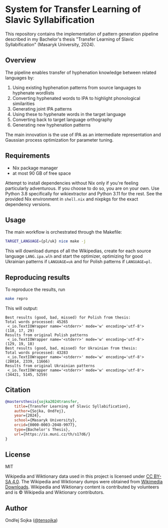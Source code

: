 # System for Transfer Learning of Slavic Syllabification

This repository contains the implementation of pattern generation pipeline described in my Bachelor's thesis "Transfer Learning of Slavic Syllabification" (Masaryk University, 2024).

## Overview

The pipeline enables transfer of hyphenation knowledge between related languages by:

1. Using existing hyphenation patterns from source languages to hyphenate wordlists
2. Converting hyphenated words to IPA to highlight phonological similarities
3. Generating joint IPA patterns
4. Using these to hyphenate words in the target language
5. Converting back to target language orthography
6. Generating new hyphenation patterns

The main innovation is the use of IPA as an intermediate representation and Gaussian process optimization for parameter tuning.

## Requirements

- Nix package manager
- at most 90 GB of free space

Attempt to install dependencies without Nix only if you're feeling particularly adventurous. If you choose to do so, you are on your own. Use Python 3.8 specifically for wikiextractor and Python 3.11 for the rest. See the provided Nix environment in `shell.nix` and nixpkgs for the exact dependency versions. 

## Usage

The main workflow is orchestrated through the Makefile:

```bash
TARGET_LANGUAGE={pl/uk} nice make -j
```

This will download dumps of all the Wikipedias, create for each source language `LANG.ipa.wlh` and start the optimizer, optimizing for good Ukrainian patterns if `LANGUAGE=uk` and for Polish patterns if `LANGUAGE=pl`.

## Reproducing results

To reproduce the results, run

```bash
make repro
```

This will output:

```
Best results (good, bad, missed) for Polish from thesis:
Total words processed: 45265
 <_io.TextIOWrapper name='<stderr>' mode='w' encoding='utf-8'>
(118, 17, 29)
Results from original Polish patterns
 <_io.TextIOWrapper name='<stderr>' mode='w' encoding='utf-8'>
(129, 19, 18)
Best results (good, bad, missed) for Ukrainian from thesis:
Total words processed: 43283
 <_io.TextIOWrapper name='<stderr>' mode='w' encoding='utf-8'>
(28014, 2339, 11666)
Results from original Ukrainian patterns
 <_io.TextIOWrapper name='<stderr>' mode='w' encoding='utf-8'>
(34421, 5145, 5259)
```

## Citation

```bibtex
@mastersthesis{sojka2024transfer,
    title={Transfer Learning of Slavic Syllabification},
    author={Sojka, Ondřej},
    year={2024},
    school={Masaryk University},
    orcid={0000-0003-2048-9977},
    type={Bachelor's Thesis},
    url={https://is.muni.cz/th/s17d6/}
}
```

## License

MIT

Wikipedia and Wiktionary data used in this project is licensed under [CC BY-SA 4.0](https://creativecommons.org/licenses/by-sa/4.0/). The Wikipedia and Wiktionary dumps were obtained from [Wikimedia Downloads](https://dumps.wikimedia.org/). Wikipedia and Wiktionary content is contributed by volunteers and is © Wikipedia and Wiktionary contributors.

## Author

Ondřej Sojka ([@tensojka](https://github.com/tensojka))